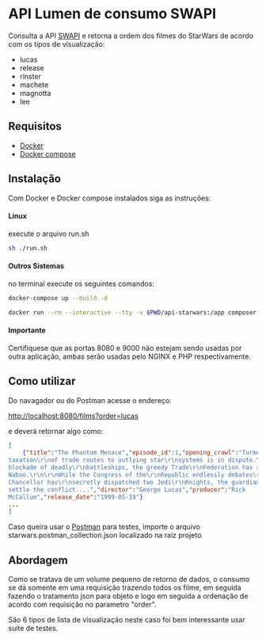 # API Lumen de consumo SWAPI
Consulta a API [SWAPI](https://swapi.dev/)  e retorna a ordem dos filmes do StarWars de acordo com os tipos de visualização:

- lucas
- release
- rinster
- machete
- magnotta
- lee
  



## Requisitos

- [Docker](https://docs.docker.com/engine/install/) 
- [Docker compose](https://docs.docker.com/compose/install/) 


## Instalação

Com Docker e Docker compose instalados siga as instruções:

#### Linux

execute o arquivo run.sh
```bash
sh ./run.sh
```


#### Outros Sistemas

no terminal execute os seguintes comandos:

```bash
docker-compose up --build -d
```


```bash
docker run --rm --interactive --tty -v $PWD/api-starwars:/app composer install
```

#### Importante
Certifiquese que as portas 8080 e 9000 não estejam sendo usadas por outra aplicação, ambas serão usadas pelo NGINX e PHP respectivamente. 


## Como utilizar

Do navagador ou do Postman acesse o endereço:

[http://localhost:8080/films?order=lucas](http://localhost:8080/films?order=lucas)

e deverá retornar algo como:

```json
[
    {"title":"The Phantom Menace","episode_id":1,"opening_crawl":"Turmoil has engulfed the\r\nGalactic Republic. The
taxation\r\nof trade routes to outlying star\r\nsystems is in dispute.\r\n\r\nHoping to resolve the matter\r\nwith a
blockade of deadly\r\nbattleships, the greedy Trade\r\nFederation has stopped all\r\nshipping to the small planet\r\nof
Naboo.\r\n\r\nWhile the Congress of the\r\nRepublic endlessly debates\r\nthis alarming chain of events,\r\nthe Supreme
Chancellor has\r\nsecretly dispatched two Jedi\r\nKnights, the guardians of\r\npeace and justice in the\r\ngalaxy, to
settle the conflict....","director":"George Lucas","producer":"Rick
McCallum","release_date":"1999-05-19"}
...
]
```

Caso queira usar o [Postman](https://www.postman.com/) para testes, importe o arquivo starwars.postman_collection.json localizado na raiz projeto.

 

## Abordagem
Como se tratava de um volume pequeno de retorno de dados, o consumo se dá somente em uma requisição trazendo todos os filme, em seguida fazendo o tratamento json para objeto e logo em seguida a ordenação de acordo com requisição no parametro "order".

São 6 tipos de lista de visualização neste caso foi bem interessante usar suite de testes.  
